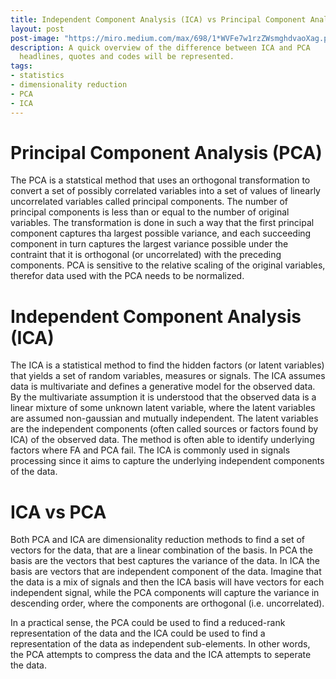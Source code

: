 ```yaml
---
title: Independent Component Analysis (ICA) vs Principal Component Analysis (PCA)
layout: post
post-image: "https://miro.medium.com/max/698/1*WVFe7w1rzZWsmghdvaoXag.png"
description: A quick overview of the difference between ICA and PCA
  headlines, quotes and codes will be represented.
tags:
- statistics
- dimensionality reduction
- PCA
- ICA
---
```


# Principal Component Analysis (PCA)
The PCA is a statstical method that uses an orthogonal transformation to convert a set of possibly correlated variables into a set of values of linearly uncorrelated variables called principal components. The number of principal components is less than or equal to the number of original variables. The transformation is done in such a way that the first principal component captures tha largest possible variance, and each succeeding component in turn captures the largest variance possible under the contraint that it is orthogonal (or uncorrelated) with the preceding components. PCA is sensitive to the relative scaling of the original variables, therefor data used with the PCA needs to be normalized.

# Independent Component Analysis (ICA) 
The ICA is a statistical method to find the hidden factors (or latent variables) that yields a set of random variables, measures or signals. The ICA assumes data is multivariate and defines a generative model for the observed data. By the multivariate assumption it is understood that the observed data is a linear mixture of some unknown latent variable, where the latent variables are assumed non-gaussian and mutually independent. The latent variables are the independent components (often called sources or factors found by ICA) of the observed data. The method is often able to identify underlying factors where FA and PCA fail. The ICA is commonly used in signals processing since it aims to capture the underlying independent components of the data. 

# ICA vs PCA
Both PCA and ICA are dimensionality reduction methods to find a set of vectors for the data, that are a linear combination of the basis. In PCA the basis are the vectors that best captures the variance of the data. In ICA the basis are vectors that are independent component of the data. Imagine that the data is a mix of signals and then the ICA basis will have vectors for each independent signal, while the PCA components will capture the variance in descending order, where the components are orthogonal (i.e. uncorrelated).

In a practical sense, the PCA could be used to find a reduced-rank representation of the data and the ICA could be used to find a representation of the data as independent sub-elements. In other words, the PCA attempts to compress the data and the ICA attempts to seperate the data. 


